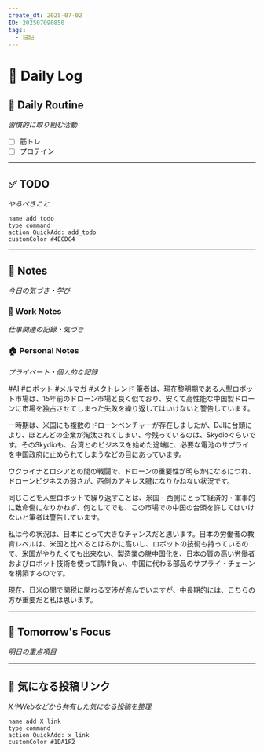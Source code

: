 ```yaml
---
create_dt: 2025-07-02
ID: 202507090850
tags:
  - 日記
---
```


# 📅 Daily Log

## 💪 Daily Routine
*習慣的に取り組む活動*

- [ ] 筋トレ
- [ ] プロテイン

---

## ✅ TODO
*やるべきこと*

```button
name add todo
type command
action QuickAdd: add_todo
customColor #4ECDC4
```

---

## 📝 Notes
*今日の気づき・学び*

### 💼 Work Notes
*仕事関連の記録・気づき*



### 🏠 Personal Notes  
*プライベート・個人的な記録*

#AI #ロボット #メルマガ #メタトレンド 
筆者は、現在黎明期である人型ロボット市場は、15年前のドローン市場と良く似ており、安くて高性能な中国製ドローンに市場を独占させてしまった失敗を繰り返してはいけないと警告しています。

一時期は、米国にも複数のドローンベンチャーが存在しましたが、DJIに台頭により、ほとんどの企業が淘汰されてしまい、今残っているのは、Skydioぐらいです。そのSkydioも、台湾とのビジネスを始めた途端に、必要な電池のサプライを中国政府に止められてしまうなどの目にあっています。

ウクライナとロシアとの間の戦闘で、ドローンの重要性が明らかになるにつれ、ドローンビジネスの弱さが、西側のアキレス腱になりかねない状況です。

同じことを人型ロボットで繰り返すことは、米国・西側にとって経済的・軍事的に致命傷になりかねず、何としてでも、この市場での中国の台頭を許してはいけないと筆者は警告しています。

私は今の状況は、日本にとって大きなチャンスだと思います。日本の労働者の教育レベルは、米国と比べるとはるかに高いし、ロボットの技術も持っているので、米国がやりたくても出来ない、製造業の脱中国化を、日本の質の高い労働者およびロボット技術を使って請け負い、中国に代わる部品のサプライ・チェーンを構築するのです。

現在、日米の間で関税に関わる交渉が進んでいますが、中長期的には、こちらの方が重要だと私は思います。


---

## 🎯 Tomorrow's Focus
*明日の重点項目*

---

## 🔗 気になる投稿リンク
*XやWebなどから共有した気になる投稿を整理*

```button
name add X link
type command
action QuickAdd: x_link
customColor #1DA1F2
```
